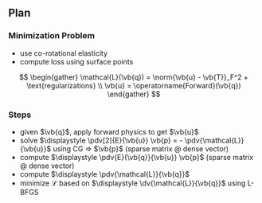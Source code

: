 ## Plan

### Minimization Problem

- use co-rotational elasticity
- compute loss using surface points

$$
\begin{gather}
  \mathcal{L}(\vb{q}) = \norm{\vb{u} - \vb{T}}_F^2 + \text{regularizations} \\
  \vb{u} = \operatorname{Forward}(\vb{q})
\end{gather}
$$

### Steps

- given $\vb{q}$, apply forward physics to get $\vb{u}$
- solve $\displaystyle \pdv[2]{E}{\vb{u}} \vb{p} = - \pdv{\mathcal{L}}{\vb{u}}$ using CG => $\vb{p}$ (sparse matrix @ dense vector)
- compute $\displaystyle \pdv{E}{\vb{q}}{\vb{u}} \vb{p}$ (sparse matrix @ dense vector)
- compute $\displaystyle \pdv{\mathcal{L}}{\vb{q}}$
- minimize $\mathcal{L}$ based on $\displaystyle \dv{\mathcal{L}}{\vb{q}}$ using L-BFGS
